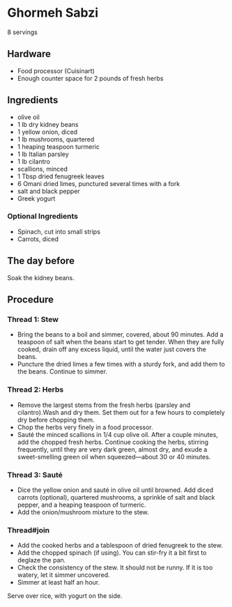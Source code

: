 # Ghormeh Sabzi

8 servings

## Hardware

- Food processor (Cuisinart)
- Enough counter space for 2 pounds of fresh herbs

## Ingredients

- olive oil
- 1 lb dry kidney beans
- 1 yellow onion, diced
- 1 lb mushrooms, quartered
- 1 heaping teaspoon turmeric
- 1 lb Italian parsley
- 1 lb cilantro
- scallions, minced
- 1 Tbsp dried fenugreek leaves
- 6 Omani dried limes, punctured several times with a fork
- salt and black pepper
- Greek yogurt

### Optional Ingredients

- Spinach, cut into small strips
- Carrots, diced

## The day before

Soak the kidney beans.

## Procedure

### Thread 1: Stew

- Bring the beans to a boil and simmer, covered, about 90 minutes. Add a teaspoon of salt when the beans start to get tender. When they are fully cooked, drain off any excess liquid, until the water just covers the beans.
- Puncture the dried limes a few times with a sturdy fork, and add them to the beans. Continue to simmer.

### Thread 2: Herbs

- Remove the largest stems from the fresh herbs (parsley and cilantro).Wash and dry them. Set them out for a few hours to completely dry before chopping them.
- Chop the herbs very finely in a food processor.
- Sauté the minced scallions in 1/4 cup olive oil. After a couple minutes, add the chopped fresh herbs. Continue cooking the herbs, stirring frequently, until they are very dark green, almost dry, and exude a sweet-smelling green oil when squeezed—about 30 or 40 minutes.

### Thread 3: Sauté

- Dice the yellow onion and sauté in olive oil until browned. Add diced carrots (optional), quartered mushrooms, a sprinkle of salt and black pepper, and a heaping teaspoon of turmeric.
- Add the onion/mushroom mixture to the stew.

### Thread#join

- Add the cooked herbs and a tablespoon of dried fenugreek to the stew.
- Add the chopped spinach (if using). You can stir-fry it a bit first to deglaze the pan.
- Check the consistency of the stew. It should not be runny. If it is too watery, let it simmer uncovered.
- Simmer at least half an hour.

Serve over rice, with yogurt on the side.
